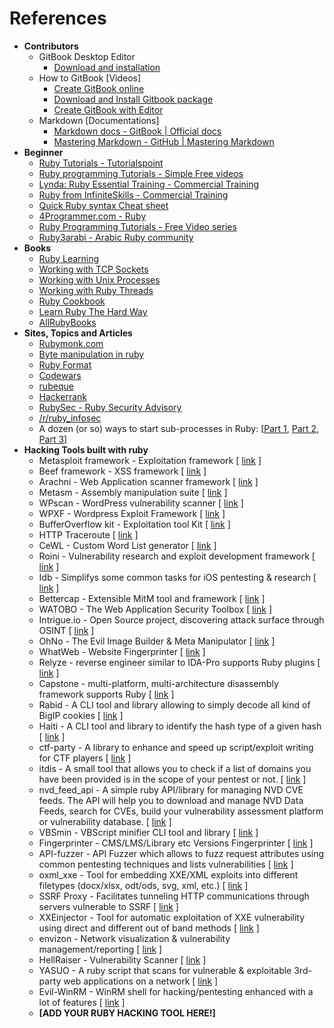 # References

* **Contributors**
  * GitBook Desktop Editor
    * [Download and installation](https://www.gitbook.com/editor)
  * How to GitBook \[Videos\]
    * [Create GitBook online](https://www.youtube.com/watch?v=kdpfRLpu0FQ)
    * [Download and Install Gitbook package](https://www.gitbook.com/editor)
    * [Create GitBook with Editor](https://www.youtube.com/watch?v=IkV2HQLAKHY)
  * Markdown \[Documentations\]
    * [Markdown docs - GitBook \| Official docs](http://help.gitbook.com/format/markdown.html)
    * [Mastering Markdown - GitHub \| Mastering Markdown](https://guides.github.com/features/mastering-markdown/)
* **Beginner**
  * [Ruby Tutorials - Tutorialspoint](http://www.tutorialspoint.com/ruby/)
  * [Ruby programming Tutorials - Simple Free videos](https://www.thenewboston.com/videos.php?cat=50)
  * [Lynda: Ruby Essential Training - Commercial Training](https://www.youtube.com/playlist?list=PLFI1RBqfVaOrMxWjIuFXbtGYtdmezgap3)
  * [Ruby from InfiniteSkills - Commercial Training](https://www.youtube.com/playlist?list=PLFI1RBqfVaOqvspvlnwS_ECczfRXnJee2)
  * [Quick Ruby syntax Cheat sheet](http://overapi.com/ruby/)
  * [4Programmer.com - Ruby](http://4programmer.com/ruby)
  * [Ruby Programming Tutorials - Free Video series](https://www.youtube.com/playlist?list=PLMK2xMz5H5Zv8eC8b4K6tMaE1-Z9FgSOp)
  * [Ruby3arabi - Arabic Ruby community](http://ruby3arabi.com/)
* **Books**
  * [Ruby Learning](http://rubylearning.com/satishtalim/tutorial.html)
  * [Working with TCP Sockets](http://www.jstorimer.com/products/working-with-tcp-sockets)
  * [Working with Unix Processes](http://www.jstorimer.com/products/working-with-unix-processes)
  * [Working with Ruby Threads](http://www.jstorimer.com/products/working-with-ruby-threads)
  * [Ruby Cookbook](http://shop.oreilly.com/product/9780596523695.do)
  * [Learn Ruby The Hard Way](http://learnrubythehardway.org/book/)
  * [AllRubyBooks](http://www.allrubybooks.com/)
* **Sites, Topics and Articles**
  * [Rubymonk.com](https://rubymonk.com/)
  * [Byte manipulation in ruby](http://www.happybearsoftware.com/byte-manipulation-in-ruby.html)
  * [Ruby Format](http://www.dotnetperls.com/format)
  * [Codewars](http://www.codewars.com/?language=ruby)
  * [rubeque](http://www.rubeque.com/)
  * [Hackerrank](https://www.hackerrank.com/)
  * [RubySec - Ruby Security Advisory](http://rubysec.com/)
  * [/r/ruby\_infosec](https://www.reddit.com/r/ruby_infosec)
  * A dozen \(or so\) ways to start sub-processes in Ruby: \[[Part 1](https://devver.wordpress.com/2009/06/30/a-dozen-or-so-ways-to-start-sub-processes-in-ruby-part-1/), [Part 2](https://devver.wordpress.com/2009/07/13/a-dozen-or-so-ways-to-start-sub-processes-in-ruby-part-2/), [Part 3](https://devver.wordpress.com/2009/10/12/ruby-subprocesses-part_3/)\]
* **Hacking Tools built with ruby**
  * Metasploit framework - Exploitation framework \[ [link](https://github.com/rapid7/metasploit-framework) \]
  * Beef framework - XSS framework \[ [link](http://beefproject.com/) \]
  * Arachni - Web Application scanner framework \[ [link](http://www.arachni-scanner.com/) \]
  * Metasm - Assembly manipulation suite \[ [link](https://github.com/jjyg/metasm) \]
  * WPscan - WordPress vulnerability scanner \[ [link](http://wpscan.org) \]
  * WPXF - Wordpress Exploit Framework \[ [link](http://www.getwpxf.com/) \]
  * BufferOverflow kit - Exploitation tool Kit \[ [link](https://github.com/KINGSABRI/BufferOverflow-Kit) \]
  * HTTP Traceroute \[ [link](https://digi.ninja/projects/http_traceroute.php) \]
  * CeWL - Custom Word List generator \[ [link](https://digi.ninja/projects/cewl.php) \]
  * Roini - Vulnerability research and exploit development framework \[ [link](http://ronin-ruby.github.io/) \]
  * Idb - Simplifys some common tasks for iOS pentesting & research \[ [link](https://github.com/dmayer/idb) \]
  * Bettercap - Extensible MitM tool and framework \[ [link](https://www.bettercap.org/) \]
  * WATOBO - The Web Application Security Toolbox \[ [link](http://watobo.sourceforge.net/) \]
  * Intrigue.io - Open Source project, discovering attack surface through OSINT \[ [link](https://intrigue.io/) \]
  * OhNo - The Evil Image Builder & Meta Manipulator \[ [link](https://github.com/Hood3dRob1n/OhNo) \]
  * WhatWeb - Website Fingerprinter \[ [link](https://github.com/urbanadventurer/WhatWeb) \]
  * Relyze - reverse engineer similar to IDA-Pro supports Ruby plugins \[ [link](https://www.relyze.com/) \]
  * Capstone - multi-platform, multi-architecture disassembly framework supports Ruby \[ [link](http://www.capstone-engine.org/) \]
  * Rabid - A CLI tool and library allowing to simply decode all kind of BigIP cookies \[ [link](https://github.com/noraj/rabid) \]
  * Haiti - A CLI tool and library to identify the hash type of a given hash \[ [link](https://github.com/noraj/haiti) \]
  * ctf-party - A library to enhance and speed up script/exploit writing for CTF players \[ [link](https://github.com/noraj/ctf-party) \]
  * itdis - A small tool that allows you to check if a list of domains you have been provided is in the scope of your pentest or not. \[ [link](https://gitlab.com/noraj/itdis) \]
  * nvd_feed_api - A simple ruby API/library for managing NVD CVE feeds. The API will help you to download and manage NVD Data Feeds, search for CVEs, build your vulnerability assessment platform or vulnerability database. \[ [link](https://gitlab.com/noraj/nvd_api) \]
  * VBSmin - VBScript minifier CLI tool and library \[ [link](https://github.com/noraj/vbsmin) \]
  * Fingerprinter - CMS/LMS/Library etc Versions Fingerprinter \[ [link](https://github.com/erwanlr/Fingerprinter) \]
  * API-fuzzer - API Fuzzer which allows to fuzz request attributes using common pentesting techniques and lists vulnerabilities \[ [link](https://github.com/Fuzzapi/API-fuzzer) \]
  * oxml_xxe - Tool for embedding XXE/XML exploits into different filetypes (docx/xlsx, odt/ods, svg, xml, etc.) \[ [link](https://github.com/BuffaloWill/oxml_xxe) \]
  * SSRF Proxy - Facilitates tunneling HTTP communications through servers vulnerable to SSRF \[ [link](https://github.com/bcoles/ssrf_proxy) \]
  * XXEinjector - Tool for automatic exploitation of XXE vulnerability using direct and different out of band methods \[ [link](https://github.com/enjoiz/XXEinjector) \]
  * envizon - Network visualization & vulnerability management/reporting \[ [link](https://github.com/evait-security/envizon) \]
  * HellRaiser - Vulnerability Scanner \[ [link](https://github.com/m0nad/HellRaiser) \]
  * YASUO - A ruby script that scans for vulnerable & exploitable 3rd-party web applications on a network \[ [link](https://github.com/0xsauby/yasuo) \]
  * Evil-WinRM - WinRM shell for hacking/pentesting enhanced with a lot of features \[ [link](https://github.com/Hackplayers/evil-winrm) \]
  * **\[**ADD YOUR RUBY HACKING TOOL HERE!**\]**

